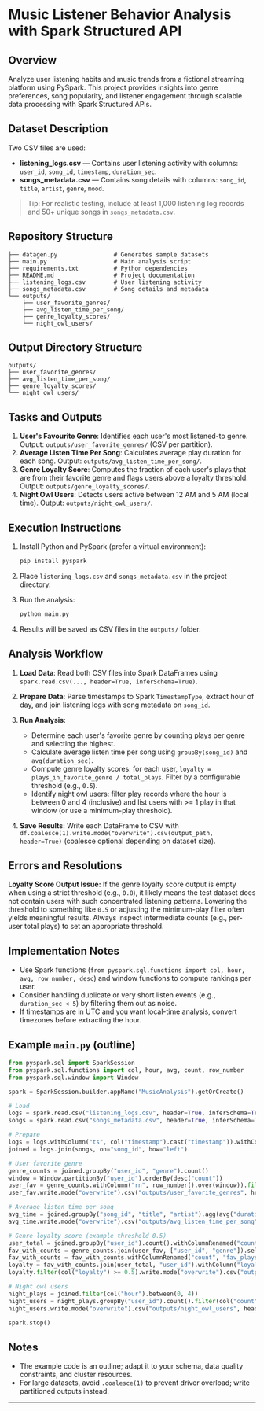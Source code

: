 # Music Listener Behavior Analysis with Spark Structured API

## Overview

Analyze user listening habits and music trends from a fictional streaming platform using PySpark. This project provides insights into genre preferences, song popularity, and listener engagement through scalable data processing with Spark Structured APIs.

## Dataset Description

Two CSV files are used:

* **listening\_logs.csv** — Contains user listening activity with columns: `user_id`, `song_id`, `timestamp`, `duration_sec`.
* **songs\_metadata.csv** — Contains song details with columns: `song_id`, `title`, `artist`, `genre`, `mood`.

> Tip: For realistic testing, include at least 1,000 listening log records and 50+ unique songs in `songs_metadata.csv`.

## Repository Structure

```
├── datagen.py                # Generates sample datasets
├── main.py                   # Main analysis script
├── requirements.txt          # Python dependencies
├── README.md                 # Project documentation
├── listening_logs.csv        # User listening activity
├── songs_metadata.csv        # Song details and metadata
└── outputs/
    ├── user_favorite_genres/
    ├── avg_listen_time_per_song/
    ├── genre_loyalty_scores/
    └── night_owl_users/
```

## Output Directory Structure

```
outputs/
├── user_favorite_genres/
├── avg_listen_time_per_song/
├── genre_loyalty_scores/
└── night_owl_users/
```

## Tasks and Outputs

1. **User's Favourite Genre**: Identifies each user's most listened-to genre. Output: `outputs/user_favorite_genres/` (CSV per partition).
2. **Average Listen Time Per Song**: Calculates average play duration for each song. Output: `outputs/avg_listen_time_per_song/`.
3. **Genre Loyalty Score**: Computes the fraction of each user's plays that are from their favorite genre and flags users above a loyalty threshold. Output: `outputs/genre_loyalty_scores/`.
4. **Night Owl Users**: Detects users active between 12 AM and 5 AM (local time). Output: `outputs/night_owl_users/`.

## Execution Instructions

1. Install Python and PySpark (prefer a virtual environment):

   ```bash
   pip install pyspark
   ```
2. Place `listening_logs.csv` and `songs_metadata.csv` in the project directory.
3. Run the analysis:

   ```bash
   python main.py
   ```
4. Results will be saved as CSV files in the `outputs/` folder.

## Analysis Workflow

1. **Load Data**: Read both CSV files into Spark DataFrames using `spark.read.csv(..., header=True, inferSchema=True)`.
2. **Prepare Data**: Parse timestamps to Spark `TimestampType`, extract hour of day, and join listening logs with song metadata on `song_id`.
3. **Run Analysis**:

   * Determine each user's favorite genre by counting plays per genre and selecting the highest.
   * Calculate average listen time per song using `groupBy(song_id)` and `avg(duration_sec)`.
   * Compute genre loyalty scores: for each user, `loyalty = plays_in_favorite_genre / total_plays`. Filter by a configurable threshold (e.g., `0.5`).
   * Identify night owl users: filter play records where the hour is between 0 and 4 (inclusive) and list users with >= 1 play in that window (or use a minimum-play threshold).
4. **Save Results**: Write each DataFrame to CSV with `df.coalesce(1).write.mode("overwrite").csv(output_path, header=True)` (coalesce optional depending on dataset size).

## Errors and Resolutions

**Loyalty Score Output Issue:**
If the genre loyalty score output is empty when using a strict threshold (e.g., `0.8`), it likely means the test dataset does not contain users with such concentrated listening patterns. Lowering the threshold to something like `0.5` or adjusting the minimum-play filter often yields meaningful results. Always inspect intermediate counts (e.g., per-user total plays) to set an appropriate threshold.

## Implementation Notes

* Use Spark functions (`from pyspark.sql.functions import col, hour, avg, row_number, desc`) and window functions to compute rankings per user.
* Consider handling duplicate or very short listen events (e.g., `duration_sec < 5`) by filtering them out as noise.
* If timestamps are in UTC and you want local-time analysis, convert timezones before extracting the hour.

## Example `main.py` (outline)

```python
from pyspark.sql import SparkSession
from pyspark.sql.functions import col, hour, avg, count, row_number
from pyspark.sql.window import Window

spark = SparkSession.builder.appName("MusicAnalysis").getOrCreate()

# Load
logs = spark.read.csv("listening_logs.csv", header=True, inferSchema=True)
songs = spark.read.csv("songs_metadata.csv", header=True, inferSchema=True)

# Prepare
logs = logs.withColumn("ts", col("timestamp").cast("timestamp")).withColumn("hour", hour(col("ts")))
joined = logs.join(songs, on="song_id", how="left")

# User favorite genre
genre_counts = joined.groupBy("user_id", "genre").count()
window = Window.partitionBy("user_id").orderBy(desc("count"))
user_fav = genre_counts.withColumn("rn", row_number().over(window)).filter(col("rn") == 1).select("user_id", "genre")
user_fav.write.mode("overwrite").csv("outputs/user_favorite_genres", header=True)

# Average listen time per song
avg_time = joined.groupBy("song_id", "title", "artist").agg(avg("duration_sec").alias("avg_duration_sec"))
avg_time.write.mode("overwrite").csv("outputs/avg_listen_time_per_song", header=True)

# Genre loyalty score (example threshold 0.5)
user_total = joined.groupBy("user_id").count().withColumnRenamed("count", "total_plays")
fav_with_counts = genre_counts.join(user_fav, ["user_id", "genre"]).select("user_id", "count")
fav_with_counts = fav_with_counts.withColumnRenamed("count", "fav_plays")
loyalty = fav_with_counts.join(user_total, "user_id").withColumn("loyalty", col("fav_plays") / col("total_plays"))
loyalty.filter(col("loyalty") >= 0.5).write.mode("overwrite").csv("outputs/genre_loyalty_scores", header=True)

# Night owl users
night_plays = joined.filter(col("hour").between(0, 4))
night_users = night_plays.groupBy("user_id").count().filter(col("count") >= 1).select("user_id")
night_users.write.mode("overwrite").csv("outputs/night_owl_users", header=True)

spark.stop()
```

## Notes

* The example code is an outline; adapt it to your schema, data quality constraints, and cluster resources.
* For large datasets, avoid `.coalesce(1)` to prevent driver overload; write partitioned outputs instead.

---


